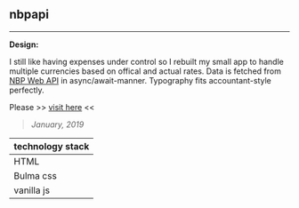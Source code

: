 ## nbpapi
----

**Design:**

I still like having expenses under control so I rebuilt my small app to handle multiple currencies based on offical and actual rates. Data is fetched from [NBP Web API](http://api.nbp.pl/en.html) in async/await-manner. Typography fits accountant-style perfectly.

Please >> [visit here](https://piotrend.github.io/nbpapi/) <<

> *January, 2019*

| technology stack  |
| --- 		       |
| HTML |
| Bulma css |
| vanilla js |
